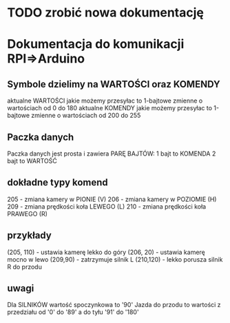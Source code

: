 # TODO zrobić nowa dokumentację

# Dokumentacja do komunikacji RPI=>Arduino

## Symbole dzielimy na WARTOŚCI oraz KOMENDY
aktualne WARTOŚCI jakie możemy przesyłac to 1-bajtowe zmienne o wartościach od 0 do 180
aktualne KOMENDY jakie możemy przesyłac to 1-bajtowe zmienne o wartościach od 200 do 255

## Paczka danych
Paczka danych jest prosta i zawiera PARĘ BAJTÓW:
1 bajt to KOMENDA
2 bajt to WARTOŚĆ

## dokładne typy komend
205 - zmiana kamery w PIONIE (V)
206 - zmiana kamery w POZIOMIE (H)
209 - zmiana prędkości koła LEWEGO (L)
210 - zmiana prędkości koła PRAWEGO (R)


## przykłady
(205, 110) - ustawia kamerę lekko do góry
(206, 20) - ustawia kamerę mocno w lewo
(209,90) - zatrzymuje silnik L
(210,120) - lekko porusza silnik R do przodu

## uwagi
Dla SILNIKÓW wartość spoczynkowa to '90'
Jazda do przodu to wartości z przedziału od '0' do '89' a do tyłu '91' do '180'



